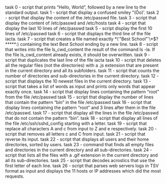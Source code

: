 task 0 - script that prints “Hello, World”, followed by a new line to the standard output.
task 1 - script that display a confused smiley "(Ôo)'.
task 2 - script that display the content of the /etc/passwd file.
task 3 - script that display the content of /etc/passwd and /etc/hosts
task 4 - script that display the last 10 lines of /etc/passwd
task 5 - script display the first 10 lines of /etc/passwd
task 6 - script that displays the third line of the file iacta.
task 7 - script that creates a file named exactly \*\\'"Best School"\'\\*$\?\*\*\*\*\*:) containing the text Best School ending by a new line.
task 8 - script that writes into the file ls_cwd_content the result of the command ls -la. If the file ls_cwd_content already exists, it should be overwritten.
task 9 - script that duplicates the last line of the file iacta
task 10 -  script that deletes all the regular files (not the directories) with a .js extension that are present in the current directory and all its subfolders.
task 11 - script that counts the number of directories and sub-directories in the current directory.
task 12 - script that displays the 10 newest files in the current directory.
task 13 - script that takes a list of words as input and prints only words that appear exactly once.
task 14 - script that display lines containing the pattern “root” from the file /etc/passwd
task 15 - script that display the number of lines that contain the pattern “bin” in the file /etc/passwd
task 16 - script that display lines containing the pattern “root” and 3 lines after them in the file /etc/passwd.
task 17 - script that display all the lines in the file /etc/passwd that do not contain the pattern “bin”.
task 18 - script that display all lines of the file /etc/ssh/sshd_config starting with a letter.
task 19 - script that replace all characters A and c from input to Z and e respectively.
task 20 - script that removes all letters c and C from input.
task 21 - script that reverse its input.
task 22 - script that displays all users and their home directories, sorted by users.
task 23 - command that finds all empty files and directories in the current directory and all sub-directories.
task 24 - script that lists all the files with a .gif extension in the current directory and all its sub-directories.
task 25 - script that decodes acrostics that use the first letter of each line.
task 26 - script that parses web servers logs in TSV format as input and displays the 11 hosts or IP addresses which did the most requests.
